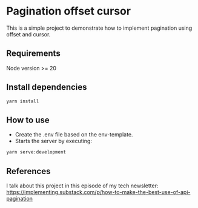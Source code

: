# Pagination offset cursor

This is a simple project to demonstrate how to implement pagination using offset and cursor.

## Requirements

Node version >= 20

## Install dependencies

```sh
yarn install
```

## How to use

- Create the .env file based on the env-template.
- Starts the server by executing:
```sh
yarn serve:development
```

## References
I talk about this project in this episode of my tech newsletter:
https://implementing.substack.com/p/how-to-make-the-best-use-of-api-pagination
